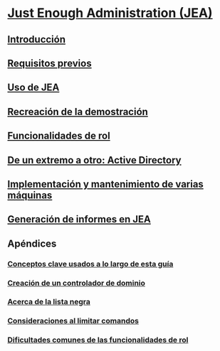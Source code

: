 # [Just Enough Administration (JEA)](README.md)
##  [Introducción](introduction.md)
##  [Requisitos previos](prerequisites.md)
##  [Uso de JEA](using-jea.md)
##  [Recreación de la demostración](remake-the-demo-endpoint.md)
##  [Funcionalidades de rol](role-capabilities.md)
##  [De un extremo a otro: Active Directory](end-to-end---active-directory.md)
##  [Implementación y mantenimiento de varias máquinas](multi-machine-deployment-and-maintenance.md)
##  [Generación de informes en JEA](reporting-on-jea.md)
##  Apéndices
###  [Conceptos clave usados a lo largo de esta guía](key-concepts-used-throughout-this-guide.md)  
###  [Creación de un controlador de dominio](creating-a-domain-controller.md)  
###  [Acerca de la lista negra](on-blacklisting.md)  
###  [Consideraciones al limitar comandos](considerations-when-limiting-commands.md)  
###  [Dificultades comunes de las funcionalidades de rol](common-role-capability-pitfalls.md)
